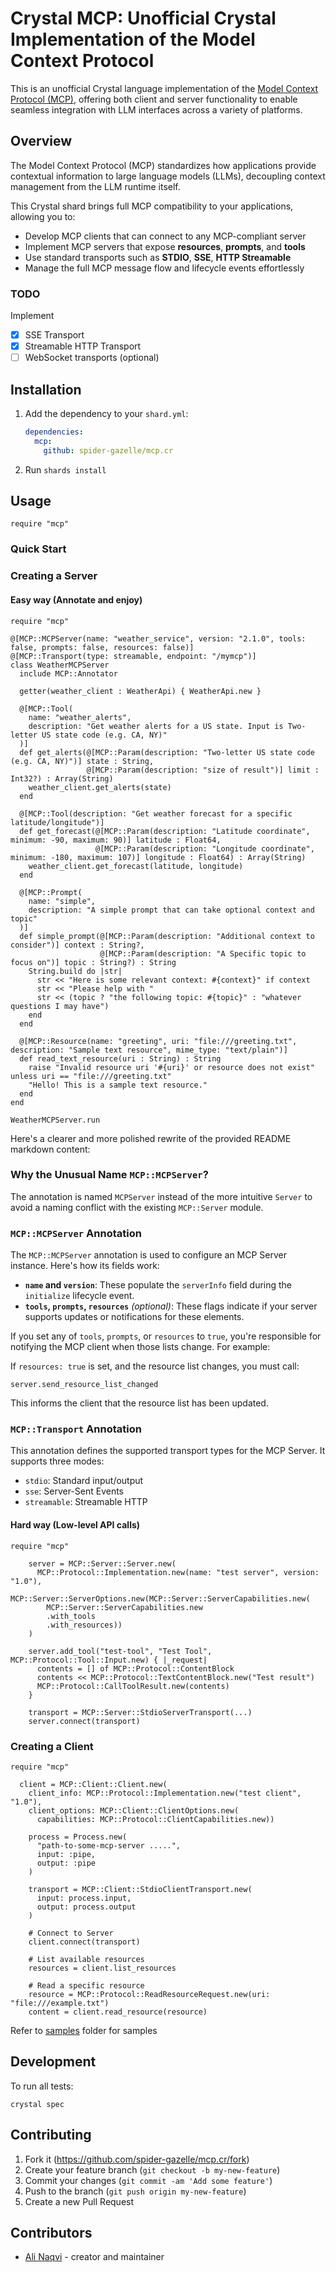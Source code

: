 # Crystal MCP: Unofficial Crystal Implementation of the Model Context Protocol

This is an unofficial Crystal language implementation of the [Model Context Protocol (MCP)](https://modelcontextprotocol.io), offering both client and server functionality to enable seamless integration with LLM interfaces across a variety of platforms.

## Overview

The Model Context Protocol (MCP) standardizes how applications provide contextual information to large language models (LLMs), decoupling context management from the LLM runtime itself.

This Crystal shard brings full MCP compatibility to your applications, allowing you to:

* Develop MCP clients that can connect to any MCP-compliant server
* Implement MCP servers that expose **resources**, **prompts**, and **tools**
* Use standard transports such as **STDIO**, **SSE**, **HTTP Streamable**
* Manage the full MCP message flow and lifecycle events effortlessly


### TODO 

Implement 

- [X] SSE Transport
- [X] Streamable HTTP Transport 
- [ ] WebSocket transports (optional)

## Installation

1. Add the dependency to your `shard.yml`:

   ```yaml
   dependencies:
     mcp:
       github: spider-gazelle/mcp.cr
   ```

2. Run `shards install`

## Usage

```crystal
require "mcp"
```
### Quick Start

### Creating a Server

#### Easy way (Annotate and enjoy)

```crystal
require "mcp"

@[MCP::MCPServer(name: "weather_service", version: "2.1.0", tools: false, prompts: false, resources: false)]
@[MCP::Transport(type: streamable, endpoint: "/mymcp")]
class WeatherMCPServer
  include MCP::Annotator

  getter(weather_client : WeatherApi) { WeatherApi.new }

  @[MCP::Tool(
    name: "weather_alerts",
    description: "Get weather alerts for a US state. Input is Two-letter US state code (e.g. CA, NY)"
  )]
  def get_alerts(@[MCP::Param(description: "Two-letter US state code (e.g. CA, NY)")] state : String,
                 @[MCP::Param(description: "size of result")] limit : Int32?) : Array(String)
    weather_client.get_alerts(state)
  end

  @[MCP::Tool(description: "Get weather forecast for a specific latitude/longitude")]
  def get_forecast(@[MCP::Param(description: "Latitude coordinate", minimum: -90, maximum: 90)] latitude : Float64,
                   @[MCP::Param(description: "Longitude coordinate", minimum: -180, maximum: 107)] longitude : Float64) : Array(String)
    weather_client.get_forecast(latitude, longitude)
  end

  @[MCP::Prompt(
    name: "simple",
    description: "A simple prompt that can take optional context and topic"
  )]
  def simple_prompt(@[MCP::Param(description: "Additional context to consider")] context : String?,
                    @[MCP::Param(description: "A Specific topic to focus on")] topic : String?) : String
    String.build do |str|
      str << "Here is some relevant context: #{context}" if context
      str << "Please help with "
      str << (topic ? "the following topic: #{topic}" : "whatever questions I may have")
    end
  end

  @[MCP::Resource(name: "greeting", uri: "file:///greeting.txt", description: "Sample text resource", mime_type: "text/plain")]
  def read_text_resource(uri : String) : String
    raise "Invalid resource uri '#{uri}' or resource does not exist" unless uri == "file:///greeting.txt"
    "Hello! This is a sample text resource."
  end
end

WeatherMCPServer.run
```

Here's a clearer and more polished rewrite of the provided README markdown content:


### Why the Unusual Name `MCP::MCPServer`?

The annotation is named `MCPServer` instead of the more intuitive `Server` to avoid a naming conflict with the existing `MCP::Server` module.

### `MCP::MCPServer` Annotation

The `MCP::MCPServer` annotation is used to configure an MCP Server instance. Here's how its fields work:

* **`name` and `version`**: These populate the `serverInfo` field during the `initialize` lifecycle event.
* **`tools`, `prompts`, `resources`** *(optional)*: These flags indicate if your server supports updates or notifications for these elements.

If you set any of `tools`, `prompts`, or `resources` to `true`, you're responsible for notifying the MCP client when those lists change. For example:

If `resources: true` is set, and the resource list changes, you must call:

```crystal
server.send_resource_list_changed
```

This informs the client that the resource list has been updated.

### `MCP::Transport` Annotation

This annotation defines the supported transport types for the MCP Server. It supports three modes:

* `stdio`: Standard input/output
* `sse`: Server-Sent Events
* `streamable`: Streamable HTTP


#### Hard way (Low-level API calls)
```crystal
require "mcp"

    server = MCP::Server::Server.new(
      MCP::Protocol::Implementation.new(name: "test server", version: "1.0"), 
      MCP::Server::ServerOptions.new(MCP::Server::ServerCapabilities.new(
        MCP::Server::ServerCapabilities.new
        .with_tools
        .with_resources))
    )

    server.add_tool("test-tool", "Test Tool", MCP::Protocol::Tool::Input.new) { |_request|
      contents = [] of MCP::Protocol::ContentBlock
      contents << MCP::Protocol::TextContentBlock.new("Test result")
      MCP::Protocol::CallToolResult.new(contents)
    }

    transport = MCP::Server::StdioServerTransport(...)
    server.connect(transport)
```

### Creating a Client

```crystal
require "mcp"

  client = MCP::Client::Client.new(
    client_info: MCP::Protocol::Implementation.new("test client", "1.0"),
    client_options: MCP::Client::ClientOptions.new(
      capabilities: MCP::Protocol::ClientCapabilities.new))

    process = Process.new(
      "path-to-some-mcp-server .....",
      input: :pipe,
      output: :pipe
    )

    transport = MCP::Client::StdioClientTransport.new(
      input: process.input,
      output: process.output
    )

    # Connect to Server
    client.connect(transport)

    # List available resources
    resources = client.list_resources

    # Read a specific resource
    resource = MCP::Protocol::ReadResourceRequest.new(uri: "file:///example.txt")
    content = client.read_resource(resource)
```

Refer to [samples](samples) folder for samples

## Development

To run all tests:

```
crystal spec
```

## Contributing

1. Fork it (<https://github.com/spider-gazelle/mcp.cr/fork>)
2. Create your feature branch (`git checkout -b my-new-feature`)
3. Commit your changes (`git commit -am 'Add some feature'`)
4. Push to the branch (`git push origin my-new-feature`)
5. Create a new Pull Request

## Contributors

- [Ali Naqvi](https://github.com/naqvis) - creator and maintainer
